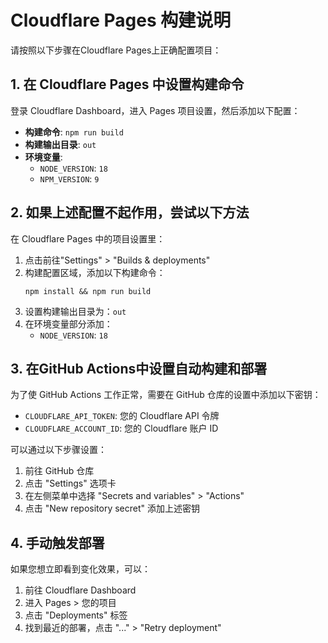 # Cloudflare Pages 构建说明

请按照以下步骤在Cloudflare Pages上正确配置项目：

## 1. 在 Cloudflare Pages 中设置构建命令

登录 Cloudflare Dashboard，进入 Pages 项目设置，然后添加以下配置：

- **构建命令**: `npm run build`
- **构建输出目录**: `out`
- **环境变量**:
  - `NODE_VERSION`: `18`
  - `NPM_VERSION`: `9`

## 2. 如果上述配置不起作用，尝试以下方法

在 Cloudflare Pages 中的项目设置里：

1. 点击前往"Settings" > "Builds & deployments"
2. 构建配置区域，添加以下构建命令：
   ```
   npm install && npm run build
   ```
3. 设置构建输出目录为：`out`
4. 在环境变量部分添加：
   - `NODE_VERSION`: `18`

## 3. 在GitHub Actions中设置自动构建和部署

为了使 GitHub Actions 工作正常，需要在 GitHub 仓库的设置中添加以下密钥：

- `CLOUDFLARE_API_TOKEN`: 您的 Cloudflare API 令牌
- `CLOUDFLARE_ACCOUNT_ID`: 您的 Cloudflare 账户 ID

可以通过以下步骤设置：
1. 前往 GitHub 仓库
2. 点击 "Settings" 选项卡
3. 在左侧菜单中选择 "Secrets and variables" > "Actions"
4. 点击 "New repository secret" 添加上述密钥

## 4. 手动触发部署

如果您想立即看到变化效果，可以：

1. 前往 Cloudflare Dashboard
2. 进入 Pages > 您的项目
3. 点击 "Deployments" 标签
4. 找到最近的部署，点击 "..." > "Retry deployment" 